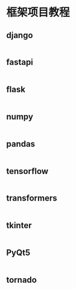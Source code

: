 # 框架项目教程

## django

```python

```

## fastapi

```python

```

## flask

```python

```

## numpy

```python

```

## pandas

```python

```

## tensorflow

```python

```

## transformers

```python

```

## tkinter

```python

```

## PyQt5

```python

```

## tornado

```python

```

